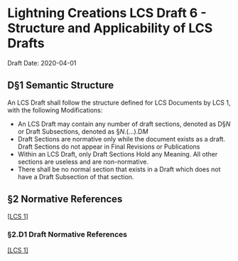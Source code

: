 # Lightning Creations LCS Draft 6 - Structure and Applicability of LCS Drafts

Draft Date: 2020-04-01

## D§1 Semantic Structure
An LCS Draft shall follow the structure defined for LCS Documents by LCS 1, 
with the following Modifications:
* An LCS Draft may contain any number of draft sections, denoted as D§*N* or Draft Subsections, denoted as §*N*.(...).D*M*
* Draft Sections are normative only while the document exists as a draft. Draft Sections do not appear in Final Revisions or Publications
* Within an LCS Draft, only Draft Sections Hold any Meaning. All other sections are useless and are non-normative. 
* There shall be no normal section that exists in a Draft which does not have a Draft Subsection of that section. 

## §2 Normative References

[[LCS 1]](https://lightningcreations.github.io/LCS/publications/LCS1)

### §2.D1 Draft Normative References
[[LCS 1]](https://lightningcreations.github.io/LCS/publications/LCS1)
